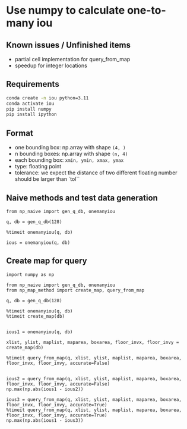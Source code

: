 # Use numpy to calculate one-to-many iou

## Known issues / Unfinished items

* partial cell implementation for query_from_map
* speedup for integer locations

## Requirements

```bash
conda create -n iou python=3.11
conda activate iou
pip install numpy
pip install ipython
```

## Format

* one bounding box: np.array with shape `(4, )`
* n bounding boxes: np.array with shape `(n, 4)`
* each bounding box: `xmin, ymin, xmax, ymax`
* type: floating point
* tolerance: we expect the distance of two different floating number should be larger than `tol``

## Naive methods and test data generation

```ipython
from np_naive import gen_q_db, onemanyiou

q, db = gen_q_db(128)

%timeit onemanyiou(q, db)

ious = onemanyiou(q, db)
```

## Create map for query

```ipython
import numpy as np

from np_naive import gen_q_db, onemanyiou
from np_map_method import create_map, query_from_map

q, db = gen_q_db(128)

%timeit onemanyiou(q, db)
%timeit create_map(db)


ious1 = onemanyiou(q, db)

xlist, ylist, maplist, maparea, boxarea, floor_invx, floor_invy = create_map(db)

%timeit query_from_map(q, xlist, ylist, maplist, maparea, boxarea, floor_invx, floor_invy, accurate=False)


ious2 = query_from_map(q, xlist, ylist, maplist, maparea, boxarea, floor_invx, floor_invy, accurate=False)
np.max(np.abs(ious1 - ious2))

ious3 = query_from_map(q, xlist, ylist, maplist, maparea, boxarea, floor_invx, floor_invy, accurate=True)
%timeit query_from_map(q, xlist, ylist, maplist, maparea, boxarea, floor_invx, floor_invy, accurate=True)
np.max(np.abs(ious1 - ious3))
```